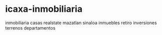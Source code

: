 # icaxa-inmobiliaria
inmobiliaria casas realstate mazatlan sinaloa inmuebles retiro inversiones terrenos departamentos
